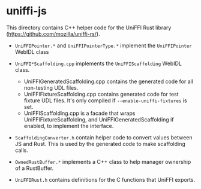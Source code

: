 # uniffi-js

This directory contains C++ helper code for the UniFFI Rust library
(https://github.com/mozilla/uniffi-rs/).

 - `UniFFIPointer.*` and `UniFFIPointerType.*` implement the `UniFFIPointer` WebIDL class

 - `UniFFI*Scaffolding.cpp` implements the `UniFFIScaffolding` WebIDL class.
   - UniFFIGeneratedScaffolding.cpp contains the generated code for all
     non-testing UDL files.
   - UniFFIFixtureScaffolding.cpp contains generated code for test fixture UDL
     files. It's only compiled if `--enable-uniffi-fixtures` is set.
   - UniFFIScaffolding.cpp is a facade that wraps UniFFIFixtureScaffolding, and
     UniFFIGeneratedScaffolding if enabled, to implement the interface.

- `ScaffoldingConverter.h` contain helper code to convert values between JS and Rust.  This is used
    by the generated code to make scaffolding calls.

- `OwnedRustBuffer.*` implements a C++ class to help manager ownership of a RustBuffer.

- `UniFFIRust.h` contains definitions for the C functions that UniFFI exports.
